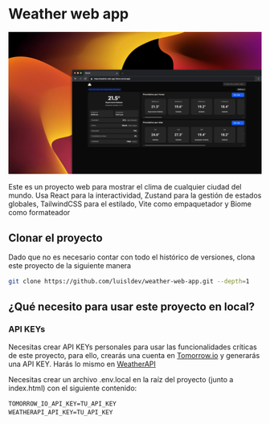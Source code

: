 # Weather web app

<div align="center">
<a href="https://weather-web-app-flame.vercel.app/">
<img src="./public/project.png">
</a>
</div>

Este es un proyecto web para mostrar el clima de cualquier ciudad del mundo. Usa React para la interactividad, Zustand para la gestión de estados globales, TailwindCSS para el estilado, Vite como empaquetador y Biome como formateador

## Clonar el proyecto

Dado que no es necesario contar con todo el histórico de versiones, clona este proyecto de la siguiente manera

```sh
git clone https://github.com/luisldev/weather-web-app.git --depth=1
```

## ¿Qué necesito para usar este proyecto en local?

### API KEYs

Necesitas crear API KEYs personales para usar las funcionalidades críticas de este proyecto, para ello, crearás una cuenta en [Tomorrow.io](https://www.tomorrow.io/) y generarás una API KEY.
  Harás lo mismo en [WeatherAPI](https://www.weatherapi.com/)

Necesitas crear un archivo .env.local en la raíz del proyecto (junto a index.html) con el siguiente contenido:
``` txt
TOMORROW_IO_API_KEY=TU_API_KEY
WEATHERAPI_API_KEY=TU_API_KEY
```